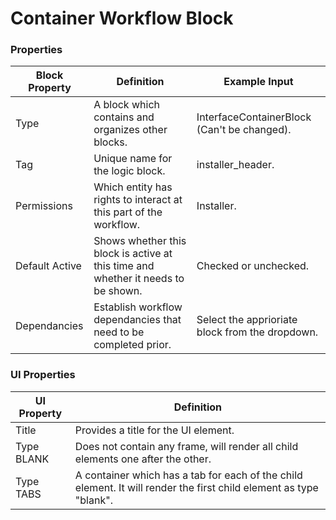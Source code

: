 # Container Workflow Block

### Properties

| Block Property | Definition                                                                        | Example Input                                   |
| -------------- | --------------------------------------------------------------------------------- | ----------------------------------------------- |
| Type           | A block which contains and organizes other blocks.                                | InterfaceContainerBlock (Can't be changed).     |
| Tag            | Unique name for the logic block.                                                  | installer\_header.                              |
| Permissions    | Which entity has rights to interact at this part of the workflow.                 | Installer.                                      |
| Default Active | Shows whether this block is active at this time and whether it needs to be shown. | Checked or unchecked.                           |
| Dependancies   | Establish workflow dependancies that need to be completed prior.                  | Select the apprioriate block from the dropdown. |

### **UI Properties**

| UI Property | Definition                                                                                                         |
| ----------- | ------------------------------------------------------------------------------------------------------------------ |
| Title       | Provides a title for the UI element.                                                                               |
| Type BLANK  | Does not contain any frame, will render all child elements one after the other.                                    |
| Type TABS   | A container which has a tab for each of the child element. It will render the first child element as type "blank". |
